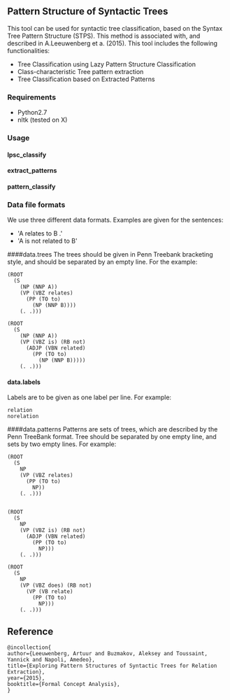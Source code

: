 ## Pattern Structure of Syntactic Trees

This tool can be used for syntactic tree classification, based on the Syntax Tree Pattern Structure (STPS). This method is associated with, and described in A.Leeuwenberg et a. (2015).
This tool includes the following functionalities:

* Tree Classification using Lazy Pattern Structure Classification
* Class-characteristic Tree pattern extraction
* Tree Classification based on Extracted Patterns

### Requirements
* Python2.7
* nltk (tested on X)

### Usage

#### lpsc_classify

#### extract_patterns

#### pattern_classify

### Data file formats
We use three different data formats. Examples are given for the sentences:
* 'A relates to B .'
* 'A is not related to B'

####data.trees
The trees should be given in Penn Treebank bracketing style, and should be separated by an empty line.
For the example:
```
(ROOT
  (S
    (NP (NNP A))
    (VP (VBZ relates)
      (PP (TO to)
        (NP (NNP B))))
    (. .)))
    
(ROOT
  (S
    (NP (NNP A))
    (VP (VBZ is) (RB not)
      (ADJP (VBN related)
        (PP (TO to)
          (NP (NNP B)))))
    (. .)))
```

#### data.labels
Labels are to be given as one label per line. For example:
```
relation
norelation
```

####data.patterns
Patterns are sets of trees, which are described by the Penn TreeBank format. Tree should be separated by one empty line, and sets by two empty lines. For example:
```
(ROOT
  (S
    NP
    (VP (VBZ relates)
      (PP (TO to)
        NP))
    (. .)))


(ROOT
  (S
    NP
    (VP (VBZ is) (RB not)
      (ADJP (VBN related)
        (PP (TO to)
          NP)))
    (. .)))

(ROOT
  (S
    NP
    (VP (VBZ does) (RB not)
      (VP (VB relate)
        (PP (TO to)
          NP)))
    (. .)))
```
## Reference
```
@incollection{
author={Leeuwenberg, Artuur and Buzmakov, Aleksey and Toussaint, Yannick and Napoli, Amedeo},
title={Exploring Pattern Structures of Syntactic Trees for Relation Extraction},
year={2015},
booktitle={Formal Concept Analysis},
}
```


